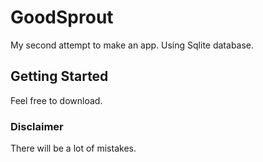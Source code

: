 # GoodSprout

My second attempt to make an app. Using Sqlite database.

## Getting Started

Feel free to download.

### Disclaimer

There will be a lot of mistakes.
